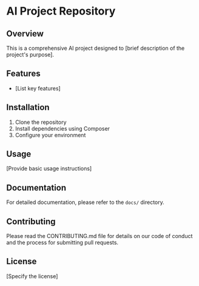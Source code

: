 # AI Project Repository

## Overview
This is a comprehensive AI project designed to [brief description of the project's purpose].

## Features
- [List key features]

## Installation
1. Clone the repository
2. Install dependencies using Composer
3. Configure your environment

## Usage
[Provide basic usage instructions]

## Documentation
For detailed documentation, please refer to the `docs/` directory.

## Contributing
Please read the CONTRIBUTING.md file for details on our code of conduct and the process for submitting pull requests.

## License
[Specify the license]
